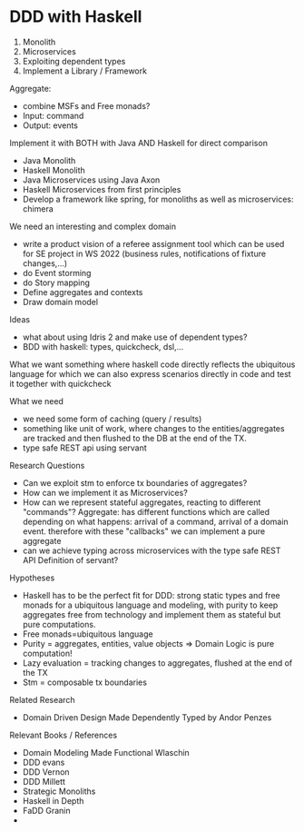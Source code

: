 # DDD with Haskell

1. Monolith
2. Microservices
3. Exploiting dependent types
4. Implement a Library / Framework

Aggregate:
- combine MSFs and Free monads?
- Input: command
- Output: events

Implement it with BOTH with Java AND Haskell for direct comparison
- Java Monolith
- Haskell Monolith
- Java Microservices using Java Axon
- Haskell Microservices from first principles
- Develop a framework like spring, for monoliths as well as microservices: chimera

We need an interesting and complex domain
- write a product vision of a referee assignment tool which can be used for SE project in WS 2022 (business rules, notifications of fixture changes,...) 
- do Event storming
- do Story mapping
- Define aggregates and contexts
- Draw domain model

Ideas
- what about using Idris 2 and make use of dependent types?
- BDD with haskell: types, quickcheck, dsl,...

What we want
something where haskell code directly reflects the ubiquitous language for which we can also express scenarios directly in code and test it together with quickcheck

What we need
- we need some form of caching (query / results) 
- something like unit of work, where changes to the entities/aggregates are tracked and then flushed to the DB at the end of the TX.
- type safe REST api using servant

Research Questions
- Can we exploit stm to enforce tx boundaries of aggregates?
- How can we implement it as Microservices?
- How can we represent stateful aggregates, reacting to different "commands"? Aggregate: has different functions which are called depending on what happens: arrival of a command, arrival of a domain event. therefore with these "callbacks" we can implement a pure aggregate
- can we achieve typing across microservices with the type safe REST API Definition of servant?

Hypotheses
- Haskell has to be the perfect fit for DDD: strong static types and free monads for a ubiquitous language and modeling, with purity to keep aggregates free from technology and implement them as stateful but pure computations. 
- Free monads=ubiquitous language
- Purity = aggregates, entities, value objects => Domain Logic is pure computation!
- Lazy evaluation = tracking changes to aggregates, flushed at the end of the TX
- Stm = composable tx boundaries

Related Research
- Domain Driven Design Made Dependently Typed by Andor Penzes

Relevant Books / References
- Domain Modeling Made Functional Wlaschin
- DDD evans
- DDD Vernon
- DDD Millett
- Strategic Monoliths
- Haskell in Depth
- FaDD Granin
-
